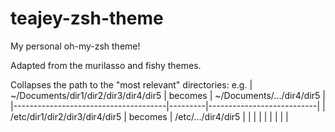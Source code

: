 # teajey-zsh-theme
My personal oh-my-zsh theme!

Adapted from the murilasso and fishy themes.

Collapses the path to the "most relevant" directories:
e.g.
| ~/Documents/dir1/dir2/dir3/dir4/dir5 | becomes | ~/Documents/.../dir4/dir5 |
|--------------------------------------|---------|---------------------------|
| /etc/dir1/dir2/dir3/dir4/dir5        | becomes | /etc/.../dir4/dir5        |
|                                      |         |                           |
|                                      |         |                           |
